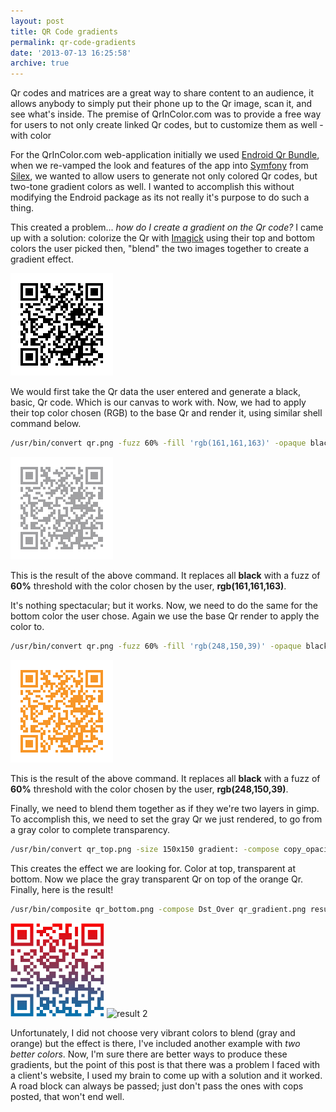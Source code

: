 ```yaml
---
layout: post
title: QR Code gradients
permalink: qr-code-gradients
date: '2013-07-13 16:25:58'
archive: true
---
```


Qr codes and matrices are a great way to share content to an audience, it allows anybody to simply put their phone up to the Qr image, scan it, and see what's inside. The premise of QrInColor.com was to provide a free way for users to not only create linked Qr codes, but to customize them as well - with color

For the QrInColor.com web-application initially we used [Endroid Qr Bundle](https://github.com/endroid/EndroidQrCodeBundle), when we re-vamped the look and features of the app into [Symfony](http://symfony.com) from [Silex](http://silex.sensiolabs.org/), we wanted to allow users to generate not only colored Qr codes, but two-tone gradient colors as well. I wanted to accomplish this without modifying the Endroid package as its not really it's purpose to do such a thing.

This created a problem... _how do I create a gradient on the Qr code?_ I came up with a solution: colorize the Qr with [Imagick](http://www.imagemagick.org/script/index.php) using their top and bottom colors the user picked then, "blend" the two images together to create a gradient effect.

![qr code base](/assets/images/posts/qr.png)

We would first take the Qr data the user entered and generate a black, basic, Qr code. Which is our canvas to work with. Now, we had to apply their top color chosen (RGB) to the base Qr and render it, using similar shell command below.

```bash
/usr/bin/convert qr.png -fuzz 60% -fill 'rgb(161,161,163)' -opaque black qr_top.png
```

![qr code top](/assets/images/posts/qr_top.png)

This is the result of the above command. It replaces all __black__ with a fuzz of __60%__ threshold with the color chosen by the user, __rgb(161,161,163)__.

It's nothing spectacular; but it works. Now, we need to do the same for the bottom color the user chose. Again we use the base Qr render to apply the color to.

```bash
/usr/bin/convert qr.png -fuzz 60% -fill 'rgb(248,150,39)' -opaque black qr_bottom.png
```

![qr code bottom](/assets/images/posts/qr_bottom.png)

This is the result of the above command. It replaces all __black__ with a fuzz of __60%__ threshold with the color chosen by the user, __rgb(248,150,39)__.

Finally, we need to blend them together as if they we're two layers in gimp. To accomplish this, we need to set the gray Qr we just rendered, to go from a gray color to complete transparency.

```bash
/usr/bin/convert qr_top.png -size 150x150 gradient: -compose copy_opacity -composite qr_gradient.png
```

This creates the effect we are looking for. Color at top, transparent at bottom. Now we place the gray transparent Qr on top of the orange Qr. Finally, here is the result!

```bash
/usr/bin/composite qr_bottom.png -compose Dst_Over qr_gradient.png result.png
```

![result](/assets/images/posts/qr_together.png)
![result 2](/assets/images/posts/qr_together2.png)

Unfortunately, I did not choose very vibrant colors to blend (gray and orange) but the effect is there, I've included another example with _two better colors_. Now, I'm sure there are better ways to produce these gradients, but the point of this post is that there was a problem I faced with a client's website, I used my brain to come up with a solution and it worked. A road block can always be passed; just don't pass the ones with cops posted, that won't end well.
